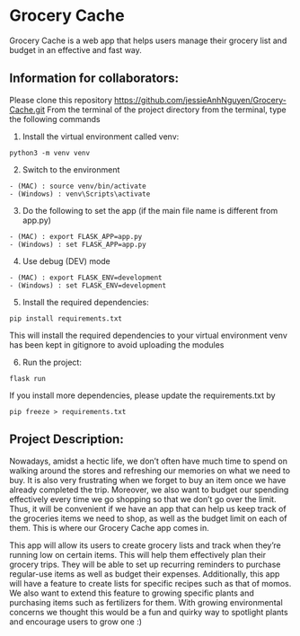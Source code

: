 # Grocery Cache

Grocery Cache is a web app that helps users manage their grocery list and budget in an effective and fast way.

## Information for collaborators:

Please clone this repository https://github.com/jessieAnhNguyen/Grocery-Cache.git
From the terminal of the project directory from the terminal, type the following commands

1. Install the virtual environment called venv:

```
python3 -m venv venv
```

2. Switch to the environment

```
- (MAC) : source venv/bin/activate
- (Windows) : venv\Scripts\activate
```

3. Do the following to set the app (if the main file name is different from app.py)

```
- (MAC) : export FLASK_APP=app.py
- (Windows) : set FLASK_APP=app.py
```

4. Use debug (DEV) mode

```
- (MAC) : export FLASK_ENV=development
- (Windows) : set FLASK_ENV=development
```

5. Install the required dependencies:

```
pip install requirements.txt
```

This will install the required dependencies to your virtual environment
venv has been kept in gitignore to avoid uploading the modules

6. Run the project:

```
flask run
```

If you install more dependencies, please update the requirements.txt by

```
pip freeze > requirements.txt
```

## Project Description:

Nowadays, amidst a hectic life, we don’t often have much time to spend on walking around the stores and refreshing our memories on what we need to buy. It is also very frustrating when we forget to buy an item once we have already completed the trip. Moreover, we also want to budget our spending effectively every time we go shopping so that we don’t go over the limit. Thus, it will be convenient if we have an app that can help us keep track of the groceries items we need to shop, as well as the budget limit on each of them. This is where our Grocery Cache app comes in.

This app will allow its users to create grocery lists and track when they’re running low on certain items. This will help them effectively plan their grocery trips. They will be able to set up recurring reminders to purchase regular-use items as well as budget their expenses. Additionally, this app will have a feature to create lists for specific recipes such as that of momos. We also want to extend this feature to growing specific plants and purchasing items such as fertilizers for them. With growing environmental concerns we thought this would be a fun and quirky way to spotlight plants and encourage users to grow one :)
